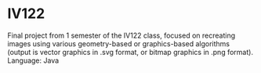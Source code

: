 # IV122
Final project from 1 semester of the IV122 class, focused on recreating images using various geometry-based or graphics-based algorithms (output is vector graphics in .svg format, or bitmap graphics in .png format).
Language: Java
